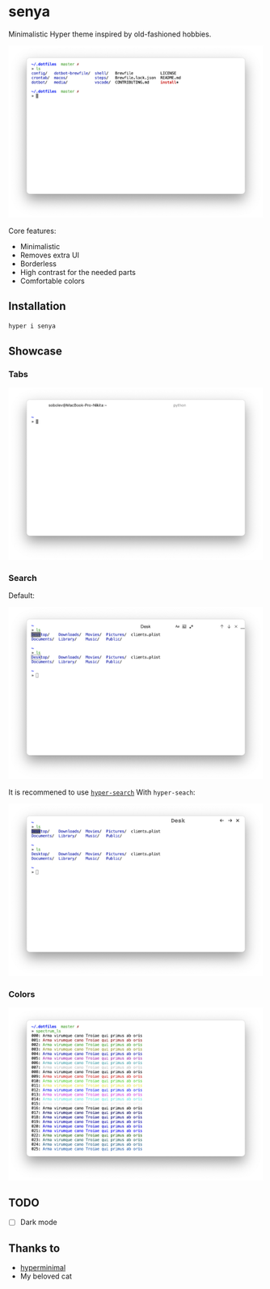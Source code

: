 # senya

Minimalistic Hyper theme inspired by old-fashioned hobbies.

![main](https://raw.githubusercontent.com/sobolevn/senya/master/media/main.png)

Core features:
- Minimalistic
- Removes extra UI
- Borderless
- High contrast for the needed parts
- Comfortable colors


## Installation

```bash
hyper i senya
```


## Showcase

### Tabs

![tabs](https://raw.githubusercontent.com/sobolevn/senya/master/media/tabs.png)

### Search

Default:

![search](https://raw.githubusercontent.com/sobolevn/senya/master/media/search.png)

It is recommened to use [`hyper-search`](https://github.com/jaanauati/hyper-search)
With `hyper-seach`:

![hyper-search](https://raw.githubusercontent.com/sobolevn/senya/master/media/hyper-search.png)

### Colors

![colors](https://raw.githubusercontent.com/sobolevn/senya/master/media/colors.png)


## TODO

- [ ] Dark mode


## Thanks to

- [hyperminimal](https://github.com/jancborchardt/hyperminimal)
- My beloved cat
